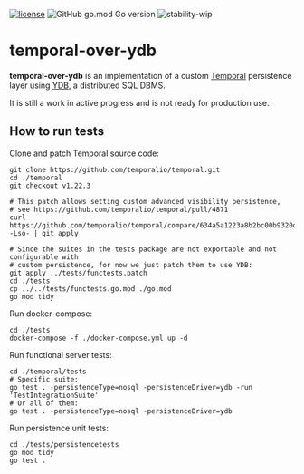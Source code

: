 [![license](https://img.shields.io/github/license/yandex/temporal-over-ydb)](https://github.com/yandex/temporal-over-ydb/blob/main/LICENSE)
![GitHub go.mod Go version](https://img.shields.io/github/go-mod/go-version/yandex/temporal-over-ydb)
![stability-wip](https://img.shields.io/badge/stability-wip-lightgrey.svg)

# temporal-over-ydb

**temporal-over-ydb** is an implementation of a custom [Temporal](https://temporal.io) persistence layer using [YDB](https://ydb.tech),
a distributed SQL DBMS.

It is still a work in active progress and is not ready for production use.

## How to run tests

Clone and patch Temporal source code:
```
git clone https://github.com/temporalio/temporal.git
cd ./temporal
git checkout v1.22.3

# This patch allows setting custom advanced visibility persistence,
# see https://github.com/temporalio/temporal/pull/4871
curl https://github.com/temporalio/temporal/compare/634a5a1223a8b2bc00b9320d17ed1f1b67182fb1..3f0ad69ad521ffb07e1bbdea1aa4da0adeb3be7e.diff -Lso- | git apply

# Since the suites in the tests package are not exportable and not configurable with
# custom persistence, for now we just patch them to use YDB:
git apply ../tests/functests.patch
cd ./tests
cp ../../tests/functests.go.mod ./go.mod
go mod tidy
```

Run docker-compose:
```
cd ./tests
docker-compose -f ./docker-compose.yml up -d
```

Run functional server tests:
```
cd ./temporal/tests
# Specific suite:
go test . -persistenceType=nosql -persistenceDriver=ydb -run 'TestIntegrationSuite'
# Or all of them:
go test . -persistenceType=nosql -persistenceDriver=ydb
```

Run persistence unit tests:
```
cd ./tests/persistencetests
go mod tidy
go test .
```

